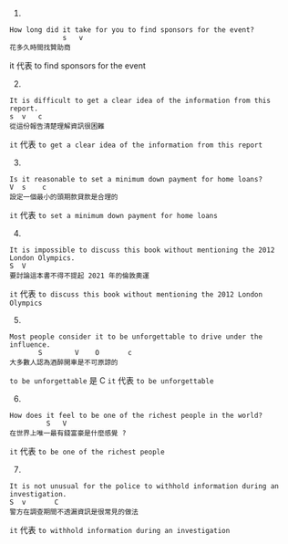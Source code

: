 1. 
```
How long did it take for you to find sponsors for the event?
             s   v 
花多久時間找贊助商
```

it 代表 to find sponsors for the event

2.

```
It is difficult to get a clear idea of the information from this report.
s  v   c
從這份報告清楚理解資訊很困難
```

`it` 代表 `to get a clear idea of the information from this report`

3.

```
Is it reasonable to set a minimum down payment for home loans?
V  s    c
設定一個最小的頭期款貸款是合理的
```

`it` 代表 `to set a minimum down payment for home loans`

4.

```
It is impossible to discuss this book without mentioning the 2012 London Olympics.
S  V
要討論這本書不得不提起 2021 年的倫敦奧運
```

`it` 代表 `to discuss this book without mentioning the 2012 London Olympics`

5.

```
Most people consider it to be unforgettable to drive under the influence.
       S        V    O       c
大多數人認為酒醉開車是不可原諒的
```

`to be unforgettable` 是 C
`it` 代表 `to be unforgettable`

6.

```
How does it feel to be one of the richest people in the world?
         S   V
在世界上唯一最有錢富豪是什麼感覺 ?
```

`it` 代表 `to be one of the richest people`

7.

```
It is not unusual for the police to withhold information during an investigation.
S  v       C
警方在調查期間不透漏資訊是很常見的做法
```

`it` 代表 `to withhold information during an investigation`
